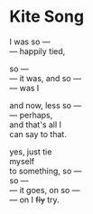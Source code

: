 # Kite Song

I was so —  
— happily tied,  

so —  
— it was, and so —  
— was I  

and now, less so —  
— perhaps,  
and that's all I  
can say to that.  

<!-- alright, I am a kite -->

yes, just tie  
myself  
to something, so —  
so —  
— it goes, on so —  
— on I ~~fly~~ try.  